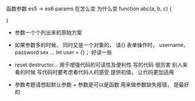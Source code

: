 函数参数
es5 -> es6 params 在怎么变  为什么变
function abc(a, b, c) {
    
}

- 参数一个个列出来的原始方案
- 如果参数多的时候， 同时又是一个对象的， 请{}
    表单操作时， username， password sex ...
    let user = {}；
    好读一些
- reset destructor...
    用于增强代码的可读性及便利性
    写的代码 很厉害 别人来看的时候
    写代码时要考虑看代码人的感受
    提供初值， 让代码更加适用

- 参数考题请想起默认参数 + 参数是可以是函数
    用来做参数缺失报错， 是最好的